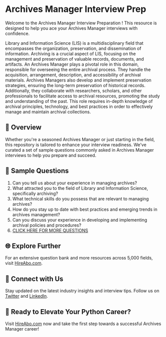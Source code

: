 # Archives Manager Interview Prep

Welcome to the Archives Manager Interview Preparation ! This resource is designed to help you ace your Archives Manager interviews with confidence.

Library and Information Science (LIS) is a multidisciplinary field that encompasses the organization, preservation, and dissemination of information. Archiving is a crucial aspect of LIS, focusing on the management and preservation of valuable records, documents, and artifacts. An Archives Manager plays a pivotal role in this domain, responsible for overseeing the entire archival process. They handle the acquisition, arrangement, description, and accessibility of archival materials. Archives Managers also develop and implement preservation strategies, ensuring the long-term preservation of historical records. Additionally, they collaborate with researchers, scholars, and other professionals to facilitate access to archival resources, promoting the study and understanding of the past. This role requires in-depth knowledge of archival principles, technology, and best practices in order to effectively manage and maintain archival collections.

## 🚀 Overview

Whether you're a seasoned Archives Manager or just starting in the field, this repository is tailored to enhance your interview readiness. We've curated a set of sample questions commonly asked in Archives Manager interviews to help you prepare and succeed.

## 📝 Sample Questions

1. Can you tell us about your experience in managing archives?
2. What attracted you to the field of Library and Information Science, specifically archiving?
3. What technical skills do you possess that are relevant to managing archives?
4. How do you stay up to date with best practices and emerging trends in archives management?
5. Can you discuss your experience in developing and implementing archival policies and procedures?
6. [CLICK HERE FOR MORE QUESTIONS](https://hireabo.com/job/18_2_14/Archives%20Manager)

## 🌐 Explore Further

For an extensive question bank and more resources across 5,000 fields, visit [HireAbo.com](https://www.hireabo.com).

## 📱 Connect with Us

Stay updated on the latest industry insights and interview tips. Follow us on [Twitter](https://twitter.com/hireabo) and [LinkedIn](https://www.linkedin.com/in/hire-abo-3609972a8/).

## 🚀 Ready to Elevate Your Python Career?

Visit [HireAbo.com](https://www.hireabo.com) now and take the first step towards a successful Archives Manager career!